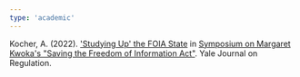 ```yaml
---
type: 'academic'
---
```

Kocher, A. (2022). ['Studying Up' the FOIA State](https://www.yalejreg.com/nc/symposium-saving-foia-08/) in [Symposium on Margaret Kwoka's "Saving the Freedom of Information Act"](https://www.yalejreg.com/topic/symposium-saving-foia/). Yale Journal on Regulation.
